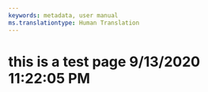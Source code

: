 ```yaml
---
keywords: metadata, user manual
ms.translationtype: Human Translation
---
```

# this is a test page 9/13/2020 11:22:05 PM